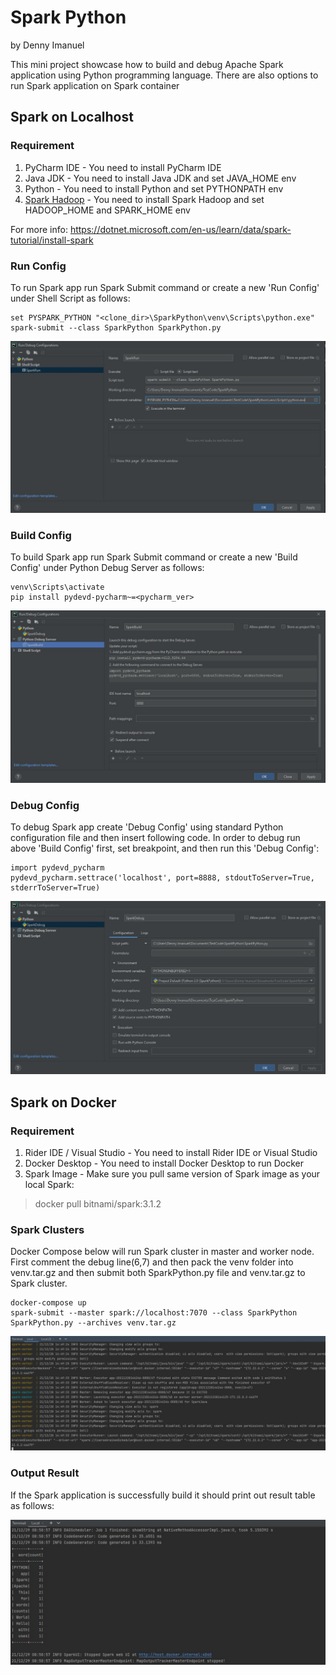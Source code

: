 # Spark Python
by Denny Imanuel

This mini project showcase how to build and debug Apache Spark application using Python programming language.
There are also options to run Spark application on Spark container

## Spark on Localhost

### Requirement

1. PyCharm IDE - You need to install PyCharm IDE
2. Java JDK - You need to install Java JDK and set JAVA_HOME env
3. Python - You need to install Python and set PYTHONPATH env
4. [Spark Hadoop](https://archive.apache.org/dist/spark/spark-3.1.2/spark-3.1.2-bin-hadoop3.2.tgz) - You need to install Spark Hadoop and set HADOOP_HOME and SPARK_HOME env

For more info: https://dotnet.microsoft.com/en-us/learn/data/spark-tutorial/install-spark

### Run Config

To run Spark app run Spark Submit command or create a new 'Run Config' under Shell Script as follows:

    set PYSPARK_PYTHON "<clone_dir>\SparkPython\venv\Scripts\python.exe"
    spark-submit --class SparkPython SparkPython.py

![](jpg/run.jpg)

### Build Config

To build Spark app run Spark Submit command or create a new 'Build Config' under Python Debug Server as follows:

    venv\Scripts\activate
    pip install pydevd-pycharm~=<pycharm_ver> 

![](jpg/build.jpg)

### Debug Config

To debug Spark app create 'Debug Config' using standard Python configuration file and then insert following code. 
In order to debug run above 'Build Config' first, set breakpoint, and then run this 'Debug Config':

    import pydevd_pycharm
    pydevd_pycharm.settrace('localhost', port=8888, stdoutToServer=True, stderrToServer=True)

![](jpg/debug.jpg)

## Spark on Docker

### Requirement

1. Rider IDE / Visual Studio - You need to install Rider IDE or Visual Studio
2. Docker Desktop - You need to install Docker Desktop to run Docker
3. Spark Image - Make sure you pull same version of Spark image as your local Spark:

>docker pull bitnami/spark:3.1.2

### Spark Clusters

Docker Compose below will run Spark cluster in master and worker node. First comment the debug line(6,7) and then
pack the venv folder into venv.tar.gz and then submit both SparkPython.py file and venv.tar.gz to Spark cluster.

    docker-compose up
    spark-submit --master spark://localhost:7070 --class SparkPython SparkPython.py --archives venv.tar.gz

![](jpg/docker.jpg)

### Output Result

If the Spark application is successfully build it should print out result table as follows:

![](jpg/result.jpg)
    
    



